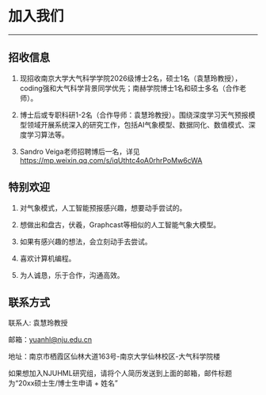 # 加入我们
---
## 招收信息
1. 现招收南京大学大气科学学院2026级博士2名，硕士1名（袁慧玲教授），coding强和大气科学背景同学优先；南赫学院博士1名和硕士多名（合作老师）。

2. 博士后或专职科研1-2名（合作导师：袁慧玲教授）。围绕深度学习天气预报模型领域开展系统深入的研究工作，包括AI气象模型、数据同化、数值模式、深度学习算法等。
 
3. Sandro Veiga老师招聘博后一名，详见 <https://mp.weixin.qq.com/s/iqUthtc4oA0rhrPoMw6cWA>

## 特别欢迎
1. 对气象模式，人工智能预报感兴趣，想要动手尝试的。<p style="margin-bottom: 0.5em;"></p>
2. 想做出和盘古，伏羲，Graphcast等相似的人工智能气象大模型。<p style="margin-bottom: 0.5em;"></p>
3. 如果有感兴趣的想法，会立刻动手去尝试。<p style="margin-bottom: 0.5em;"></p>
4. 喜欢计算机编程。<p style="margin-bottom: 0.5em;"></p>
5. 为人诚恳，乐于合作，沟通高效。<p style="margin-bottom: 0.5em;"></p>


## 联系方式
联系人: 袁慧玲教授

<p style="margin-bottom: 0.5em;"></p>

邮箱：yuanhl@nju.edu.cn

<p style="margin-bottom: 0.5em;"></p>

地址：南京市栖霞区仙林大道163号-南京大学仙林校区-大气科学院楼

<p style="margin-bottom: 0.5em;"></p>

如果想加入NJUHML研究组，请将个人简历发送到上面的邮箱，邮件标题为“20xx硕士生/博士生申请 + 姓名”